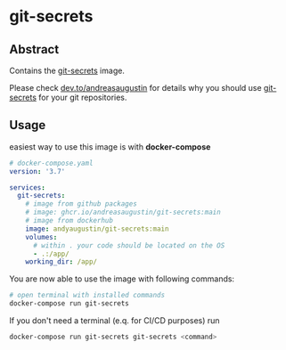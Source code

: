 # git-secrets

## Abstract

Contains the [git-secrets][git-secrets] image.

Please check [dev.to/andreasaugustin][dev-to] for details why you should use [git-secrets][git-secrets] for your git repositories.

## Usage

easiest way to use this image is with **docker-compose**

```yaml
# docker-compose.yaml
version: '3.7'

services:
  git-secrets:
    # image from github packages
    # image: ghcr.io/andreasaugustin/git-secrets:main
    # image from dockerhub
    image: andyaugustin/git-secrets:main
    volumes:
      # within . your code should be located on the OS
      - .:/app/
    working_dir: /app/
```

You are now able to use the image with following commands:

```bash
# open terminal with installed commands
docker-compose run git-secrets
```

If you don't need a terminal (e.q. for CI/CD purposes) run

```bash
docker-compose run git-secrets git-secrets <command>
```

[git-secrets]: https://github.com/awslabs/git-secrets
[dev-to]: https://dev.to/andreasaugustin/git-pretend-accidentally-pushing-git-credentials-11hh
